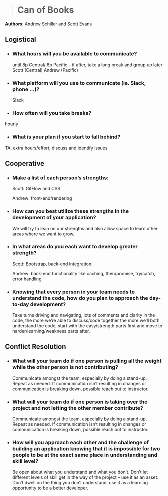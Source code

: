 > # Can of Books

**Authors**: Andrew Schiller and Scott Evans

## Logistical

- ### What hours will you be available to communicate?
  until 8p Central/ 6p Pacific – if after, take a long break and group up later
Scott (Central) Andrew (Pacific)

- ### What platform will you use to communicate (ie. Slack, phone …)?
  Slack

- ### How often will you take breaks?
hourly

- ### What is your plan if you start to fall behind?
TA, extra hours/effort, discuss and identify issues

## Cooperative

- ### Make a list of each person’s strengths:

  Scott: GitFlow and CSS.

  Andrew: front-end/rendering

- ### How can you best utilize these strengths in the development of your application?
  We will try to lean on our strengths and also allow space to learn other areas where we want to grow.

- ### In what areas do you each want to develop greater strength?
  Scott: Bootstrap, back-end integration.

  Andrew: back-end functionality like caching, then/promise, try/catch, error handling

- ### Knowing that every person in your team needs to understand the code, how do you plan to approach the day-to-day development?
  Take turns driving and navigating, lots of comments and clarity in the code, the more we’re able to discuss/code together the more we’ll both understand the code, start with the easy/strength parts first and move to harder/learning/weakness parts after.

## Conflict Resolution

- ### What will your team do if one person is pulling all the weight while the other person is not contributing?
  Communicate amongst the team, especially by doing a stand-up. Repeat as needed. If communication isn’t resulting in changes or communication is breaking down, possible reach out to instructor.

- ### What will your team do if one person is taking over the project and not letting the other member contribute?
  Communicate amongst the team, especially by doing a stand-up. Repeat as needed. If communication isn’t resulting in changes or communication is breaking down, possible reach out to instructor.

- ### How will you approach each other and the challenge of building an application knowing that it is impossible for two people to be at the exact same place in understanding and skill level?
  Be open about what you understand and what you don’t. Don’t let different levels of skill get in the way of the project – use it as an asset. Don’t dwell on the thing you don’t understand, use it as a learning opportunity to be a better developer.
